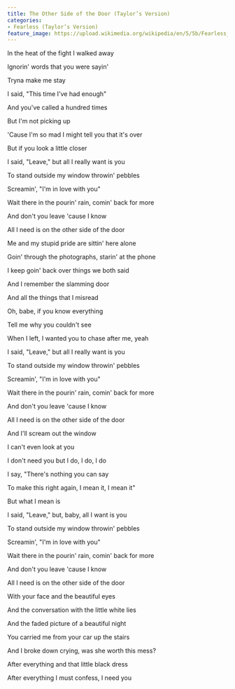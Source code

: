 ```yaml
---
title: The Other Side of the Door (Taylor’s Version)
categories:
- Fearless (Taylor’s Version)
feature_image: https://upload.wikimedia.org/wikipedia/en/5/5b/Fearless_%28Taylor%27s_Version%29_%282021_album_cover%29_by_Taylor_Swift.png
--- 
```

In the heat of the fight I walked away

Ignorin' words that you were sayin'

Tryna make me stay

I said, "This time I've had enough"

And you've called a hundred times

But I'm not picking up

'Cause I'm so mad I might tell you that it's over

But if you look a little closer

I said, "Leave," but all I really want is you

To stand outside my window throwin' pebbles

Screamin', "I'm in love with you"

Wait there in the pourin' rain, comin' back for more

And don't you leave 'cause I know

All I need is on the other side of the door

Me and my stupid pride are sittin' here alone

Goin' through the photographs, starin' at the phone

I keep goin' back over things we both said

And I remember the slamming door

And all the things that I misread

Oh, babe, if you know everything

Tell me why you couldn't see

When I left, I wanted you to chase after me, yeah

I said, "Leave," but all I really want is you

To stand outside my window throwin' pebbles

Screamin', "I'm in love with you"

Wait there in the pourin' rain, comin' back for more

And don't you leave 'cause I know

All I need is on the other side of the door

And I'll scream out the window

I can't even look at you

I don't need you but I do, I do, I do

I say, "There's nothing you can say

To make this right again, I mean it, I mean it"

But what I mean is

I said, "Leave," but, baby, all I want is you

To stand outside my window throwin' pebbles

Screamin', "I'm in love with you"

Wait there in the pourin' rain, comin' back for more

And don't you leave 'cause I know

All I need is on the other side of the door

With your face and the beautiful eyes

And the conversation with the little white lies

And the faded picture of a beautiful night

You carried me from your car up the stairs

And I broke down crying, was she worth this mess?

After everything and that little black dress

After everything I must confess, I need you